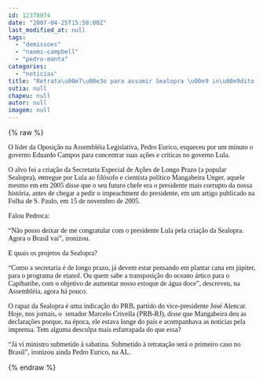 ```yaml
---
id: 12378074
date: "2007-04-25T15:58:00Z"
last_modified_at: null
tags:
  - "demissoes"
  - "naomi-campbell"
  - "pedro-manta"
categories:
  - "noticias"
title: "Retrata\u00e7\u00e3o para assumir Sealopra \u00e9 in\u00e9dito, diz Pedro Eurico: J\u00e1 vi sabatina. Isso a\u00ed n\u00e3o"
sutia: null
chapeu: null
autor: null
imagem: null
---
```

{% raw %}
<p><P><FONT face=Verdana>O líder da Oposição na Assembléia Legislativa, Pedro Eurico, esqueceu por um minuto o governo Eduardo Campos para concentrar suas ações e críticas no governo Lula.</FONT></P></p>
<p><P><FONT face=Verdana>O alvo foi a criação da Secretaria Especial de Ações de Longo Prazo (a popular Sealopra), entregue por Lula ao filósofo e cientista político Mangabeira Unger, aquele mesmo em em 2005 disse que o seu futuro chefe era o presidente mais corrupto da nossa história, antes de chegar a pedir o impeachment do presidente, em um artigo publicado na Folha de S. Paulo, em 15 de novembro de 2005. </FONT></P></p>
<p><P><FONT face=Verdana>Falou Pedroca:</FONT></P></p>
<p><P><FONT face=Verdana>“Não posso deixar de me congratular com o presidente Lula pela criação da Sealopra. Agora o Brasil vai”, ironizou.</FONT></P></p>
<p><P><FONT face=Verdana>E quais os projetos da Sealopra?</FONT></P></p>
<p><P><FONT face=Verdana>“Como a secretaria é de longo prazo, já devem estar pensando em plantar cana em júpiter, para o programa de etanol. Ou quem sabe a transposição do oceano ártico para o Capibaribe, com o objetivo de aumentar nosso estoque de água doce”, descreveu, na Assembléia, agora há pouco.</FONT></P></p>
<p><P><FONT face=Verdana>O rapaz da Sealopra é uma indicação do PRB, partido do vice-presidente José Alencar. Hoje, nos jornais, o&nbsp; senador Marcelo Crivella (PRB-RJ), disse que Mangabeira deu as declarações porque, na época, ele estava longe do país e acompanhava as notícias pela imprensa. Tem alguma desculpa mais esfarrapada do que essa?</FONT></P></p>
<p><P><FONT face=Verdana>“Já vi ministro submetido à sabatina. Submetido à retratação será o primeiro caso no Brasil”, ironizou ainda Pedro Eurico, na AL.</FONT></P> </p>
{% endraw %}